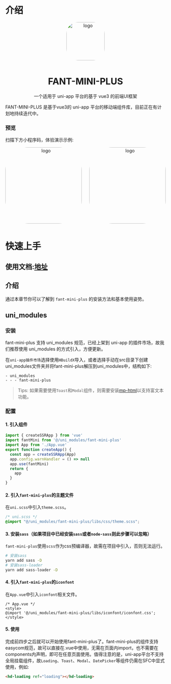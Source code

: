 
# 介绍

<p align="center">
    <img alt="logo" src="http://historysoa.oss-cn-hongkong.aliyuncs.com/fant-mini-plus/logo.png" width="120" height="120" style="margin-bottom: 10px;border-radius:30%;overflow:hidden">
</p>

<h1 align="center">FANT-MINI-PLUS</h1>

<p align="center">一个适用于 uni-app 平台的基于 vue3 的前端UI框架</p>

FANT-MINI-PLUS 是基于vue3的 uni-app 平台的移动端组件库，目前正在有计划地持续迭代中。

### 预览

扫描下方小程序码，体验演示示例:

<p align="center" style="display:flex;justify-content:space-between">
  <img alt="logo" src="http://historysoa.oss-cn-hongkong.aliyuncs.com/fant-mini-plus/miniprogram.jpg" width="240" height="240" style="margin-bottom: 10px;border-radius:30%;overflow:hidden">
  <img alt="logo" src="http://historysoa.oss-cn-hongkong.aliyuncs.com/fant-mini-plus/alipay.png" width="240" height="240" style="margin-bottom: 10px;border-radius:30%;overflow:hidden">
</p>


# 快速上手

## 使用文档:[地址](https://fant-mini-plus.top/fant-mini-plus/)
## 介绍  
通过本章节你可以了解到 `fant-mini-plus` 的安装方法和基本使用姿势。


## uni_modules
### 安装

fant-mini-plus 支持 uni_modules 规范，已经上架到 uni-app 的插件市场，故我们推荐使用 uni_modules 的方式引入，方便更新。


在`uni-app插件市场`选择使用`HBuildX`导入，或者选择手动在src目录下创建uni_modules文件夹并将fant-mini-plus解压到uni_modules中，结构如下:
``` 
- uni_modules
- - - fant-mini-plus 
```

> Tips: 如果需要使用`Toast`和`Modal`组件，则需要安装<a href="https://ext.dcloud.net.cn/plugin?id=805"><span >mp-html</span></a>以支持富文本功能。

### 配置

#### 1. 引入组件
``` js
import { createSSRApp } from 'vue'
import fantMini from '@/uni_modules/fant-mini-plus'
import App from './App.vue'
export function createApp() {
  const app = createSSRApp(App)
  app.config.warnHandler = () => null
  app.use(fantMini)
  return {
    app
  }
}


```

#### 2. 引入`fant-mini-plus`的主题文件
在`uni.scss`中引入`theme.scss`。
``` css
/* uni.scss */
@import "@/uni_modules/fant-mini-plus/libs/css/theme.scss";
```

#### 3. 安装`sass`（如果项目中已经安装`sass`或者`node-sass`则此步骤可以忽略）
`fant-mini-plus`使用`scss`作为css预编译器，故需在项目中引入，否则无法运行。
```bash
# 安装sass
yarn add sass -D  
# 安装sass-loader
yarn add sass-loader -D
```

#### 4. 引入`fant-mini-plus`的`iconfont`
在`App.vue`中引入`iconfont`相关文件。
``` vue
/* App.vue */
<style>
@import '@/uni_modules/fant-mini-plus/libs/iconfont/iconfont.css';
</style>
```

#### 5. 使用
完成前四步之后就可以开始使用fant-mini-plus了。fant-mini-plus的组件支持easycom规范，故可以直接在.vue中使用，无需在页面内import，也不需要在components内声明，即可在任意页面使用。值得注意的是，uni-app平台不支持全局挂载组件，故```Loading```、```Toast```、```Modal```、```DatePicker```等组件仍需在SFC中显式使用，例如:
``` html
<hd-loading ref="loading"></hd-loading>
```